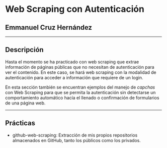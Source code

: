 # Web Scraping con Autenticación
## Emmanuel Cruz Hernández

----

## Descripción

Hasta el momento se ha practicado con web scraping que extrae información de páginas públicas que no necesitan de autenticación para ver el contenido. En este caso, se hará web scraping con la modalidad de autenticación para acceder a información que requiere de un login.

En esta sección también se encuentran ejemplos del manejo de _capchas_ con Web Scraping para que se permita la autenticación sin detectarse un comportamiento automático hacía el llenado o confirmación de formularios de una página web.

----

## Prácticas

* github-web-scraping: Extracción de mis propios repositorios almacenados en GitHub, tanto los públicos como los privados.

